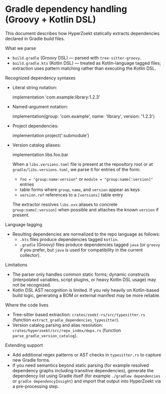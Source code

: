# Gradle dependency handling (Groovy + Kotlin DSL)

This document describes how HyperZoekt statically extracts dependencies declared in Gradle build files.

What we parse
- `build.gradle` (Groovy DSL) — parsed with `tree-sitter-groovy`.
- `build.gradle.kts` (Kotlin DSL) — treated as Kotlin-language tagged files; extraction uses pattern matching rather than executing the Kotlin DSL.

Recognized dependency syntaxes
- Literal string notation:

  implementation 'com.example:library:1.2.3'

- Named-argument notation:

  implementation(group: 'com.example', name: 'library', version: '1.2.3')

- Project dependencies:

  implementation project(':submodule')

- Version catalog aliases:

  implementation libs.foo.bar

  When a `libs.versions.toml` file is present at the repository root or at `gradle/libs.versions.toml`, we parse it for entries of the form:

  - `foo = "group:name:version"` or `module = "group:name[:version]"` entries
  - table forms where `group`, `name`, and `version` appear as keys
  - `version.ref` references to a `[versions]` table entry

  The extractor resolves `libs.xxx` aliases to concrete `group:name[:version]` when possible and attaches the known `version` if present.

Language tagging
- Resulting dependencies are normalized to the repo language as follows:
  - `.kts` files produce dependencies tagged `kotlin`.
  - `.gradle` (Groovy) files produce dependencies tagged `java` (or `groovy` if you prefer, but `java` is used for compatibility in the current collector).

Limitations
- The parser only handles common static forms; dynamic constructs (interpolated variables, script plugins, or heavy Kotlin DSL usage) may not be recognized.
- Kotlin DSL AST recognition is limited. If you rely heavily on Kotlin-based build logic, generating a BOM or external manifest may be more reliable.

Where the code lives
- Tree-sitter based extraction: `crates/zoekt-rs/src/typesitter.rs` (function `extract_gradle_dependencies_typesitter`).
- Version catalog parsing and alias resolution: `crates/hyperzoekt/src/repo_index/deps.rs` (function `parse_gradle_version_catalog`).

Extending support
- Add additional regex patterns or AST checks in `typesitter.rs` to capture new Gradle forms.
- If you need semantics beyond static parsing (for example resolved dependency graphs including transitive dependencies), generate the dependency list using Gradle itself (for example `./gradlew dependencies` or `gradle dependencyInsight`) and import that output into HyperZoekt via a pre-processing step.
